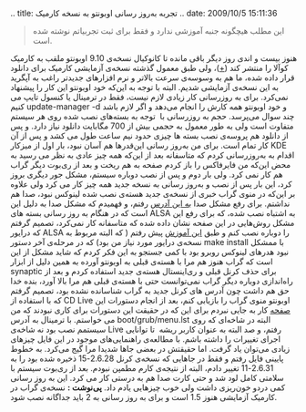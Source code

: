 .. title: تجربه به‌روز‌ رسانی اوبونتو به نسخه کارمیک .. date: 2009/10/5
15:11:36

> این مطلب هیچگونه جنبه آموزشی ندارد و فقط برای ثبت تجربیاتم نوشته شده
> است‌.

هنوز بیست و اندی روز دیگر باقی مانده تا کانوکیال نسخه‌ی 9.10 اوبونتو
ملقب به کارمیک کوآلا را منتشر کند‌
([+](https://wiki.ubuntu.com/KarmicReleaseSchedule))، ولی طبق معمول
گذشته نسخه‌ی آزمایشی کارمیک برای دانلود قرار داده شده‌، ما هم به وسوسه‌ی
سرعت بالاتر و نرم افزار‌های جدید‌تر راغب به آپگرید به این نسخه‌ی آزمایشی
شدیم‌. البته با توجه به این‌که خود اوبونتو این کار را پیشنهاد نمی‌کرد‌.
برای به روز‌رسانی کار زیادی لازم نیست‌، فقط در ترمینال یا کنسول تایپ می
کنیم update-manager -d و خود اوبونتو همه کارش را انجام می‌دهد و اگر لازم
باشد چند سوال می‌پرسد‌. حجم به روز‌رسانی با  توجه به بسته‌های نصب شده
روی هر سیستم متفاوت است ولی به طور معمول به حجمی بیش از 700 مگابایت
دانلود نیاز دارد‌. و پس از دانلود هم پروسه‌ی نصب بسته ها چیزی حدود نیم
ساعت طول می کشد‌ و پس از آن کار تمام است. برای من به‌روز رسانی
این‌قدر‌ها هم آسان نبود‌، بار اول از میز‌کار KDE اقدام به به‌روز‌رسانی
کردم که متاسفانه بعد از این‌که همه چیز عادی به نظر می رسید به محض این‌که
من فایرفاکس را باز کردم صفحه به هم ریخت و بعد از ری‌بوت دیگر گراب هم کار
نمی کرد‌. ولی بار دوم و پس از نصب دوباره سیستم‌، مشکل جور دیگری بروز
کرد‌، این بار پس از نصب و به‌روز رسانی به نسخه جدید همه چیز کار می کرد
ولی علاوه بر این‌که در منوی گراب خبری از نسخه‌ی جدید هسته‌ی نصب شده
لینوکس نبود‌، صدا هم نداشتم‌. برای رفع مشکل صدا [به این
آدرس](https://help.ubuntu.com/community/SoundTroubleshooting) رفتم‌‌، و
فهمیدم که مشکل صدا به دلیل این است که در هنگام به روز رسانی بسته های
ALSA به اشتباه نصب شده‌، که برای رفع این مشکل روش‌هایی در این صفحه نشان
داده شده که متاسفانه کار نمی‌کرد‌، تصمیم گرفتم که درایور ALSA را دوباره
نصب کنم و طبق [این
آموزش](http://www.alsa-project.org/main/index.php/Matrix:Module-atiixp#Quick_installation)
پیش رفتم ( که البته مربوط به نسخه‌ی درایور مورد نیاز من بود‌) که در
مرحله‌ی آخر دستور make install با ممشکل نبود هدر‌های لینوکس روبرو بود با
کمی جستجو به این فکر کردم که شاید مشکل از این است که گراب هنوز هم مرا با
هسته‌ی قبلی به اوبونتو آورده به همین دلیل از ابزار synaptic برای حذف
کرنل قبلی و ری‌اینستال هسته‌ی جدید استفاده کردم و بعد از راه‌اندازی
دوباره دیگر گراب نمی‌توانست حتی با هسته‌ی قبلی هم مرا بالا آورد‌، بنده
خدا حق هم داشت چون آدرس های کرنل جدید به گراب شناسانده نشده بود‌، تصمیم
گرفتم که با استفاده از CD Live اوبونتو منوی گراب را بازیابی کنم‌، بعد از
انجام دستورات ا[ین
صفحه](http://ubuntuforums.org/showthread.php?t=224351) کار به جایی نبردم
برای این که در حقیقت این دستورات برای کاری نبودند که من می خواستم‌‌. با
ترمینال به آدرس boot/grub/menu.lst البته در شاخه‌ای که روی سیستمم نصب
بود نه شاخه‌ی Live رفتم‌، و صد البته به عنوان کاربر ریشه  تا توانایی
اجرای تغییرات را داشته باشم‌. با مطالعه‌ی راهنمایی‌های موجود در این فایل
چیز‌های زیادی می‌توان یاد گرفت‌. اما حقیقتش در بعضی جا‌ها شدیدا مرا گیج
می‌کرد‌. به خطوط پایینی فایل رفتم و فقط در جاهایی که نسخه‌ی کرنل
2.6.28-15 ذخیره شده بود را به 2.6.31-11 تغییر دادم‌، البته از نتیجه‌ی
کارم مطمپن نبودم‌. بعد از ری‌بوت سیستم با سلامتی کامل لود شد و حتی کارت
صدا هم به درستی کار می کرد‌. این به روز رسانی کمی درد‌و خون‌ریزی داشت
ولی خوب چیز‌هایی یادم داد‌. **پی‌نوشت :** نسخه‌ی گراب در کارمیک آزمایشی
هنوز 1.5 است و برای به روز رسانی به 2 باید جدا‌گانه نصب شود‌.
